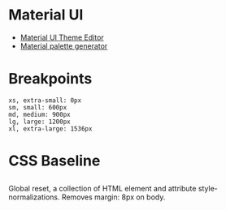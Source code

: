 # Material UI
* [Material UI Theme Editor](https://bareynol.github.io/mui-theme-creator/)
* [Material palette generator](https://material.io/inline-tools/color/)

# Breakpoints
```
xs, extra-small: 0px
sm, small: 600px
md, medium: 900px
lg, large: 1200px
xl, extra-large: 1536px
```

# CSS Baseline
## <CssBaseline />
Global reset, a collection of HTML element and attribute style-normalizations. Removes margin: 8px on body.

